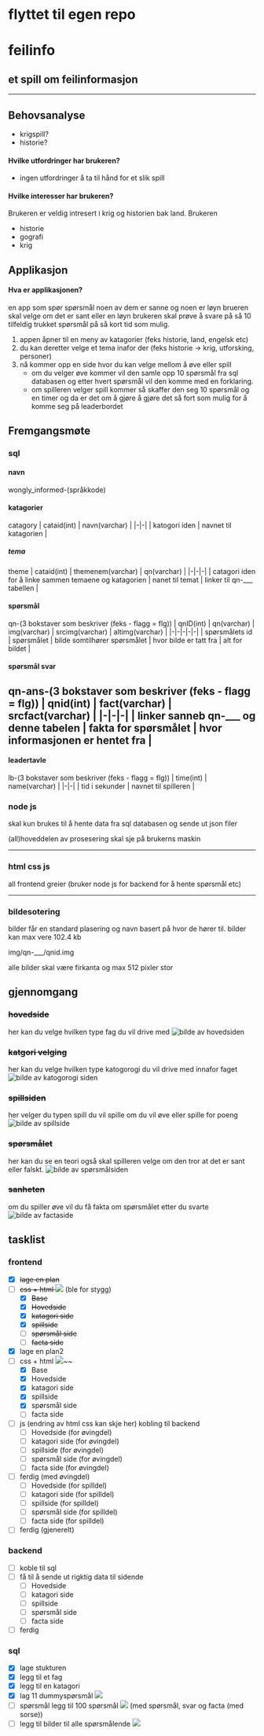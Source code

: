 # flyttet til egen repo

# feilinfo
## et spill om feilinformasjon
---
## Behovsanalyse

* krigspill?
* historie?

#### Hvilke utfordringer har brukeren?

* ingen utfordringer å ta til hånd for et slik spill

#### Hvilke interesser har brukeren?
Brukeren er veldig intresert i krig og historien bak land. Brukeren

* historie
* gografi
* krig

## Applikasjon

#### Hva er applikasjonen?

en app som spør spørsmål noen av dem er sanne og noen er løyn brueren skal velge om det er sant eller en løyn brukeren skal prøve å svare på så 10 tilfeldig trukket spørsmål på så kort tid som mulig.
1. appen åpner til en meny av katagorier (feks historie, land, engelsk etc) 
2. du kan deretter velge et tema inafor der (feks historie -> krig, utforsking, personer)
3. nå kommer opp en side hvor du kan velge mellom å øve eller spill
    * om du velger øve kommer vil den samle opp 10 spørsmål fra sql databasen og etter hvert spørsmål vil den komme med en forklaring.
    * om spilleren velger spill kommer så skaffer den seg 10 spørsmål og en timer og da er det om å gjøre å gjøre det så fort som mulig for å komme seg på leaderbordet

## Fremgangsmøte

### sql
#### navn
wongly_informed-(språkkode)
#### katagorier
catagory
| cataid(int) | navn(varchar) |
|-|-|
| katogori iden | navnet til katagorien |
##### tema
theme
| cataid(int) | themenem(varchar) | qn(varchar) |
|-|-|-|
| catagori iden for å linke sammen temaene og katagorien | nanet til temat | linker til qn-___ tabellen |
#### spørsmål
qn-(3 bokstaver som beskriver (feks - flagg = flg))
| qnID(int) | qn(varchar) | img(varchar) | srcimg(varchar) | altimg(varchar) |
|-|-|-|-|-|
| spørsmålets id | spørsmålet | bilde somtilhører spørsmålet | hvor bilde er tatt fra | alt for bildet |
#### spørsmål svar
qn-ans-(3 bokstaver som beskriver (feks - flagg = flg))
| qnid(int) | fact(varchar) | srcfact(varchar) |
|-|-|-|
| linker sanneb qn-___ og denne tabelen | fakta for spørsmålet | hvor informasjonen er hentet fra |
---
#### leadertavle
lb-(3 bokstaver som beskriver (feks - flagg = flg))
| time(int) | name(varchar) |
|-|-|
| tid i sekunder | navnet til spilleren |
### node js

skal kun brukes til å hente data fra sql databasen og sende ut json filer

(all)hoveddelen av prosesering skal sje på brukerns maskin

---
### html css js
all frontend greier (bruker node js for backend for å hente spørsmål etc)

---
### bildesotering
bilder får en standard plasering og navn basert på hvor de hører til. bilder kan max vere 102.4 kb

img/qn-___/qnid.img

alle bilder skal være firkanta og max 512 pixler stor
## gjennomgang
### ~~hovedside~~
her kan du velge hvilken type fag du vil drive med
![bilde av hovedsiden](READMEbilder/hovedside.png "hovedside")
### ~~katgori velging~~
her kan du velge hvilken type katogorogi du vil drive med innafor faget
![bilde av katogorogi siden](READMEbilder/katgori.png "katogorogi")
### ~~spillsiden~~
her velger du typen spill du vil spille om du vil øve eller spille for poeng
![bilde av spillside](READMEbilder/spillside.png "spillside")
### ~~spørsmålet~~
her kan du se en teori også skal spilleren velge om den tror at det er sant eller falskt.
![bilde av spørsmålsiden](READMEbilder/sporsmol.png "spørsmålsiden")
### ~~sanheten~~
om du spiller øve vil du få fakta om spørsmålet etter du svarte
![bilde av factaside](READMEbilder/sanheten.png "factaside")

## tasklist

### frontend
- [x] ~~lage en plan~~
- [ ] ~~css + html ![](https://geps.dev/progress/66)~~ (ble for stygg)
    - [x] ~~Base~~
    - [x] ~~Hovedside~~
    - [x] ~~katagori side~~
    - [x] ~~spillside~~
    - [ ] ~~spørsmål side~~
    - [ ] ~~facta side~~
- [x] lage en plan2
- [ ] css + html ![](https://geps.dev/progress/85)~~
    - [x] Base
    - [x] Hovedside
    - [x] katagori side
    - [x] spillside
    - [x] spørsmål side
    - [ ] facta side
- [ ] js (endring av html css kan skje her) kobling til backend
    - [ ] Hovedside (for øvingdel)
    - [ ] katagori side (for øvingdel)
    - [ ] spillside (for øvingdel)
    - [ ] spørsmål side (for øvingdel)
    - [ ] facta side (for øvingdel)
- [ ] ferdig (med øvingdel)
    - [ ] Hovedside (for spilldel)
    - [ ] katagori side (for spilldel)
    - [ ] spillside (for spilldel)
    - [ ] spørsmål side (for spilldel)
    - [ ] facta side (for spilldel)
- [ ] ferdig (gjenerelt)
### backend
- [ ] koble til sql
- [ ] få til å sende ut rigktig data til sidende
    - [ ] Hovedside
    - [ ] katagori side
    - [ ] spillside
    - [ ] spørsmål side
    - [ ] facta side
- [ ] ferdig
### sql
- [x] lage stukturen
- [x] legg til et fag
- [x] legg til en katagori
- [x] lag 11 dummyspørsmål ![](https://geps.dev/progress/100)
- [ ] spørsmål legg til 100 spørsmål ![](https://geps.dev/progress/0) (med spørsmål, svar og facta (med sorse))
- [ ] legg til bilder til alle spørsmålende ![](https://geps.dev/progress/0)
